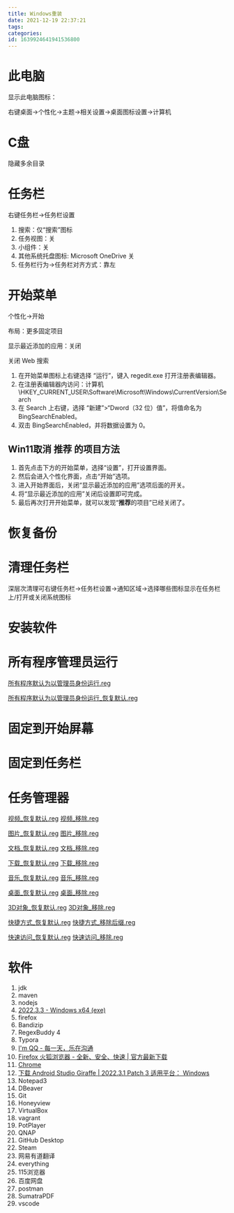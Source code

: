 ```yaml
---
title: Windows重装
date: 2021-12-19 22:37:21
tags: 
categories: 
id: 1639924641941536800
---
```


# 此电脑

显示此电脑图标：

右键桌面→个性化→主题→相关设置→桌面图标设置→计算机

# C盘

隐藏多余目录

# 任务栏

右键任务栏→任务栏设置

1. 搜索：仅“搜索”图标
2. 任务视图：关
3. 小组件：关
4. 其他系统托盘图标: Microsoft OneDrive 关
5. 任务栏行为→任务栏对齐方式：靠左

# 开始菜单

个性化→开始

布局：更多固定项目

显示最近添加的应用：关闭

关闭 Web 搜索

1. 在开始菜单图标上右键选择 “运行”，键入 regedit.exe 打开注册表编辑器。
2. 在注册表编辑器内访问：计算机\HKEY_CURRENT_USER\Software\Microsoft\Windows\CurrentVersion\Search
3. 在 Search 上右键，选择 “新建”>“Dword（32 位）值”，将值命名为 BingSearchEnabled。
4. 双击 BingSearchEnabled，并将数据设置为 0。

## Win11取消 推荐 的项目方法

1. 首先点击下方的开始菜单，选择“设置”，打开设置界面。
2. 然后会进入个性化界面，点击“开始”选项。
3. 进入开始界面后，关闭“显示最近添加的应用”选项后面的开关。
4. 将“显示最近添加的应用”关闭后设置即可完成。
5. 最后再次打开开始菜单，就可以发现“**推荐**的项目”已经关闭了。

# 恢复备份

# 清理任务栏

深层次清理可右键任务栏→任务栏设置→通知区域→选择哪些图标显示在任务栏上/打开或关闭系统图标

# 安装软件

# 所有程序管理员运行

 [所有程序默认为以管理员身份运行.reg](assets\reg\所有程序默认为以管理员身份运行.reg) 

 [所有程序默认为以管理员身份运行_恢复默认.reg](assets\reg\所有程序默认为以管理员身份运行_恢复默认.reg) 

# 固定到开始屏幕

# 固定到任务栏

# 任务管理器

 [视频_恢复默认.reg](assets\reg\视频_恢复默认.reg)  [视频_移除.reg](assets\reg\视频_移除.reg) 

 [图片_恢复默认.reg](assets\reg\图片_恢复默认.reg)  [图片_移除.reg](assets\reg\图片_移除.reg) 

 [文档_恢复默认.reg](assets\reg\文档_恢复默认.reg)  [文档_移除.reg](assets\reg\文档_移除.reg) 

 [下载_恢复默认.reg](assets\reg\下载_恢复默认.reg)  [下载_移除.reg](assets\reg\下载_移除.reg) 

 [音乐_恢复默认.reg](assets\reg\音乐_恢复默认.reg)  [音乐_移除.reg](assets\reg\音乐_移除.reg) 

 [桌面_恢复默认.reg](assets\reg\桌面_恢复默认.reg)  [桌面_移除.reg](assets\reg\桌面_移除.reg) 

 [3D对象_恢复默认.reg](assets\reg\3D对象_恢复默认.reg)  [3D对象_移除.reg](assets\reg\3D对象_移除.reg) 

 [快捷方式_恢复默认.reg](assets\reg\快捷方式_恢复默认.reg)  [快捷方式_移除后缀.reg](assets\reg\快捷方式_移除后缀.reg) 

 [快速访问_恢复默认.reg](assets\reg\快速访问_恢复默认.reg)  [快速访问_移除.reg](assets\reg\快速访问_移除.reg) 



# 软件

1. jdk 
2. maven 
3. nodejs
4. [2022.3.3 - Windows x64 (exe)](https://download.jetbrains.com/idea/ideaIU-2022.3.3.exe?_gl=1*vxsc9u*_ga*MzE3OTU4NjQ4LjE3MDMyNjk2ODU.*_ga_9J976DJZ68*MTcwMzI2OTY4NS4xLjEuMTcwMzI2OTc3Mi42MC4wLjA.&_ga=2.164267132.256923718.1703269686-317958648.1703269685)
5. firefox 
6. Bandizip
7. RegexBuddy 4
8. Typora
9. [I'm QQ - 每一天，乐在沟通](https://im.qq.com/download/)
10. [Firefox 火狐浏览器 - 全新、安全、快速 | 官方最新下载](https://www.firefox.com.cn/)
11. [Chrome](https://www.google.com/chrome/) 
12. [下载 Android Studio Giraffe | 2022.3.1 Patch 3 适用平台： Windows ](https://redirector.gvt1.com/edgedl/android/studio/install/2022.3.1.21/android-studio-2022.3.1.21-windows.exe)
13. Notepad3 
14. DBeaver 
15. Git
16. Honeyview
17. VirtualBox
18. vagrant
19. PotPlayer
20. QNAP
21. GitHub Desktop
22. Steam
23. 网易有道翻译
24. everything
25. 115浏览器
26. 百度网盘
27. postman
28. SumatraPDF
29. vscode















